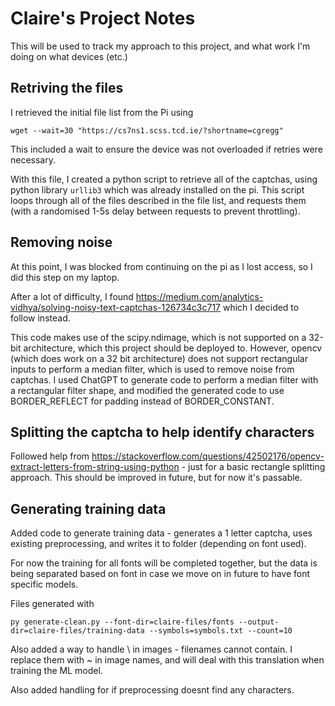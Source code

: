 # Claire's Project Notes
This will be used to track my approach to this project, and what work I'm doing on what devices (etc.)

## Retriving the files

I retrieved the initial file list from the Pi using
```
wget --wait=30 "https://cs7ns1.scss.tcd.ie/?shortname=cgregg"
```

This included a wait to ensure the device was not overloaded if retries were necessary.

With this file, I created a python script to retrieve all of the captchas, using python library `urllib3` which was already installed on the pi. This script loops through all of the files described in the file list, and requests them (with a randomised 1-5s delay between requests to prevent throttling).

## Removing noise

At this point, I was blocked from continuing on the pi as I lost access, so I did this step on my laptop. 

After a lot of difficulty, I found https://medium.com/analytics-vidhya/solving-noisy-text-captchas-126734c3c717 which I decided to follow instead. 

This code makes use of the scipy.ndimage, which is not supported on a 32-bit architecture, which this project should be deployed to. However, opencv (which does work on a 32 bit architecture) does not support rectangular inputs to perform a median filter, which is used to remove noise from captchas. I used ChatGPT to generate code to perform a median filter with a rectangular filter shape, and modified the generated code to use BORDER_REFLECT for padding instead of BORDER_CONSTANT.

## Splitting the captcha to help identify characters

Followed help from https://stackoverflow.com/questions/42502176/opencv-extract-letters-from-string-using-python - just for a basic rectangle splitting approach. This should be improved in future, but for now it's passable.

## Generating training data

Added code to generate training data - generates a 1 letter captcha, uses existing preprocessing, and writes it to folder (depending on font used).

For now the training for all fonts will be completed together, but the data is being separated based on font in case we move on in future to have font specific models.

Files generated with 
```
py generate-clean.py --font-dir=claire-files/fonts --output-dir=claire-files/training-data --symbols=symbols.txt --count=10
```

Also added a way to handle \ in images - filenames cannot contain. I replace them with ~ in image names, and will deal with this translation when training the ML model.

Also added handling for if preprocessing doesnt find any characters.

